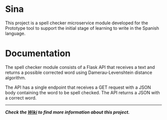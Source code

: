 # Sina

This project is a spell checker microservice module developed for the Prototype tool to support the initial stage of learning to write in the Spanish language.

# Documentation

The spell checker module consists of a Flask API that receives a text and returns a possible corrected word using Damerau-Levenshtein distance algorithm.

The API has a single endpoint that receives a GET request with a JSON body containing the word to be spell checked. The API returns a JSON with a correct word.

***

***Check the [Wiki](https://github.com/Mdperez19/Sina/wiki) to find more information about this project.*** 
